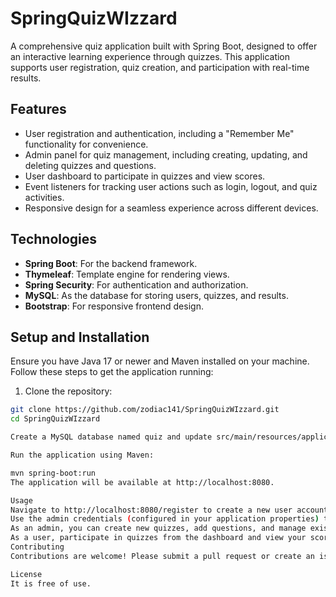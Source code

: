 # SpringQuizWIzzard
A comprehensive quiz application built with Spring Boot, designed to offer an interactive learning experience through quizzes. This application supports user registration, quiz creation, and participation with real-time results.

## Features

- User registration and authentication, including a "Remember Me" functionality for convenience.
- Admin panel for quiz management, including creating, updating, and deleting quizzes and questions.
- User dashboard to participate in quizzes and view scores.
- Event listeners for tracking user actions such as login, logout, and quiz activities.
- Responsive design for a seamless experience across different devices.

## Technologies

- **Spring Boot**: For the backend framework.
- **Thymeleaf**: Template engine for rendering views.
- **Spring Security**: For authentication and authorization.
- **MySQL**: As the database for storing users, quizzes, and results.
- **Bootstrap**: For responsive frontend design.

## Setup and Installation

Ensure you have Java 17 or newer and Maven installed on your machine. Follow these steps to get the application running:

1. Clone the repository:

```bash
git clone https://github.com/zodiac141/SpringQuizWIzzard.git
cd SpringQuizWIzzard

Create a MySQL database named quiz and update src/main/resources/application.properties with your database credentials.

Run the application using Maven:

mvn spring-boot:run
The application will be available at http://localhost:8080.

Usage
Navigate to http://localhost:8080/register to create a new user account.
Use the admin credentials (configured in your application properties) to access the admin panel at http://localhost:8080/admin/home.
As an admin, you can create new quizzes, add questions, and manage existing quizzes.
As a user, participate in quizzes from the dashboard and view your scores.
Contributing
Contributions are welcome! Please submit a pull request or create an issue for bugs, questions, and suggestions.

License
It is free of use.